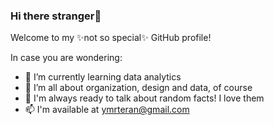 ### Hi there stranger👋

Welcome to my ✨not so special✨ GitHub profile!

In case you are wondering:

- 🔭 I’m currently learning data analytics
- 🌱 I’m all about organization, design and data, of course
- 💬 I'm always ready to talk about random facts! I love them
- 📫 I'm available at ymrteran@gmail.com
